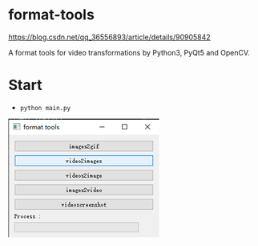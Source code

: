 # format-tools
https://blog.csdn.net/qq_36556893/article/details/90905842

A format tools for video transformations by Python3, PyQt5 and OpenCV.

# Start
- ```python main.py```

![start_menu.png](instruction/start_menu.png)
